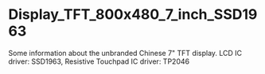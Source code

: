 # Display_TFT_800x480_7_inch_SSD1963
Some information about the unbranded Chinese 7" TFT display. LCD IC driver: SSD1963, Resistive Touchpad IC driver: TP2046
